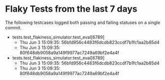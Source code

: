 # Flaky Tests from the last 7 days

The following testcases logged both passing and failing statuses on a single commit.

* tests.test_flakiness_simulator:test_eval[6789]
    * Thu Jun 3 15:09:35: 56bfd956c4483f6dcdb823ccdf7b1fc1aa2b85d4
    * Thu Jun 3 15:09:35: 80f648db9058a9a149f9977ac7249a69bf2e4a4f
* tests.test_flakiness_simulator:test_eval[6789]
    * Thu Jun 3 15:09:35: 56bfd956c4483f6dcdb823ccdf7b1fc1aa2b85d4
    * Thu Jun 3 15:09:35: 80f648db9058a9a149f9977ac7249a69bf2e4a4f